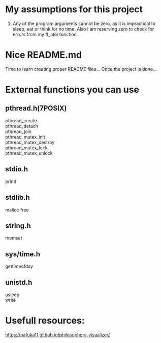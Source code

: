 # My assumptions for this project
1. Any of the program arguments cannot be zero, as it is impractical to sleep, eat or think for no time. Also I am reserving zero to check for errors from my ft_atoi function.

# Nice README.md
Time to learn creating proper README files... Once the project is done...

# External functions you can use
## pthread.h(7POSIX)
pthread_create<br>
pthread_detach<br>
pthread_join<br>
pthread_mutex_init<br>
pthread_mutex_destroy<br>
pthread_mutex_lock<br>
pthread_mutex_unlock<br>
## stdio.h
printf
## stdlib.h
malloc
free
## string.h
memset
## sys/time.h
gettimeofday
## unistd.h
usleep<br>
write<br>

# Usefull resources:
https://nafuka11.github.io/philosophers-visualizer/
